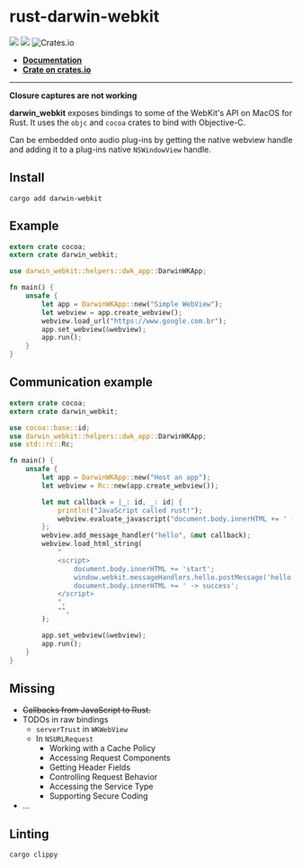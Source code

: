 # rust-darwin-webkit

![](https://github.com/yamadapc/rust-darwin-webkit/workflows/Rust/badge.svg)
![](https://github.com/yamadapc/rust-darwin-webkit/workflows/Documentation/badge.svg)
![Crates.io](https://img.shields.io/crates/v/darwin-webkit)

* [**Documentation**](https://yamadapc.github.io/rust-darwin-webkit/darwin_webkit/)
* [**Crate on crates.io**](https://crates.io/crates/darwin-webkit)

- - -

**Closure captures are not working**

**darwin_webkit** exposes bindings to some of the WebKit's API on MacOS for
Rust. It uses the `objc` and `cocoa` crates to bind with Objective-C.

Can be embedded onto audio plug-ins by getting the native webview handle and
adding it to a plug-ins native `NSWindowView` handle.

## Install
```
cargo add darwin-webkit
```

## Example
```rust
extern crate cocoa;
extern crate darwin_webkit;

use darwin_webkit::helpers::dwk_app::DarwinWKApp;

fn main() {
    unsafe {
        let app = DarwinWKApp::new("Simple WebView");
        let webview = app.create_webview();
        webview.load_url("https://www.google.com.br");
        app.set_webview(&webview);
        app.run();
    }
}
```

## Communication example
```rust
extern crate cocoa;
extern crate darwin_webkit;

use cocoa::base::id;
use darwin_webkit::helpers::dwk_app::DarwinWKApp;
use std::rc::Rc;

fn main() {
    unsafe {
        let app = DarwinWKApp::new("Host an app");
        let webview = Rc::new(app.create_webview());

        let mut callback = |_: id, _: id| {
            println!("JavaScript called rust!");
            webview.evaluate_javascript("document.body.innerHTML += ' -> response from rust';");
        };
        webview.add_message_handler("hello", &mut callback);
        webview.load_html_string(
            "
            <script>
                document.body.innerHTML += 'start';
                window.webkit.messageHandlers.hello.postMessage('hello');
                document.body.innerHTML += ' -> success';
            </script>
            ",
            "",
        );

        app.set_webview(&webview);
        app.run();
    }
}
```

## Missing

- ~~Callbacks from JavaScript to Rust.~~
- TODOs in raw bindings
  * `serverTrust` in `WKWebView`
  * In `NSURLRequest`
    * Working with a Cache Policy
    * Accessing Request Components
    * Getting Header Fields
    * Controlling Request Behavior
    * Accessing the Service Type
    * Supporting Secure Coding
- ...

## Linting
```bash
cargo clippy
```

